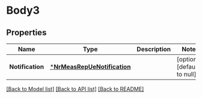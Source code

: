 # Body3

## Properties
Name | Type | Description | Notes
------------ | ------------- | ------------- | -------------
**Notification** | [***NrMeasRepUeNotification**](NrMeasRepUeNotification.md) |  | [optional] [default to null]

[[Back to Model list]](../README.md#documentation-for-models) [[Back to API list]](../README.md#documentation-for-api-endpoints) [[Back to README]](../README.md)



